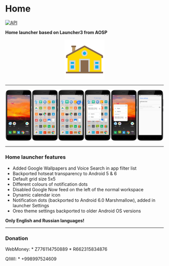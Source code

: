 # Home
[![API](https://img.shields.io/badge/API-21%2B-orange.svg?style=flat)](https://android-arsenal.com/api?level=21)

**Home launcher based on Launcher3 from AOSP** <p align="center"><img width="128" height="128" src="images/icon.png" /></p>

--------

![Screenshots](./images/screenshots.png?raw=true)

--------

### Home launcher features

- Added Google Wallpapers and Voice Search in app filter list
- Backported hotseat transparency to Android 5 & 6
- Default grid size 5x5
- Different colours of notification dots
- Disabled Google Now feed on the left of the normal workspace
- Dynamic calendar icon
- Notification dots (backported to Android 6.0 Marshmallow), added in launcher Settings
- Oreo theme settings backported to older Android OS versions

**Only English and Russian languages!**

--------

### Donation

WebMoney:
    * Z776114750889
    * R662315834876

QIWI:
    * +998997524609